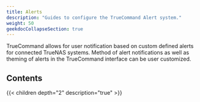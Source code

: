 ```yaml
---
title: Alerts
description: "Guides to configure the TrueCommand Alert system."
weight: 50
geekdocCollapseSection: true
---
```


TrueCommand allows for user notification based on custom defined alerts for connected TrueNAS systems.
Method of alert notifications as well as theming of alerts in the TrueCommand interface can be user customized.

## Contents

{{< children depth="2" description="true" >}}
